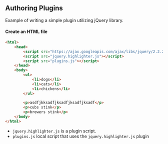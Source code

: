 ## Authoring Plugins
Example of writing a simple plugin utilizing jQuery library.

#### Create an HTML file
```html
<html>
	<head>
		<script src="https://ajax.googleapis.com/ajax/libs/jquery/2.2.2/jquery.min.js"></script>
		<script src="jquery.highlighter.js"></script>
		<script src="plugins.js"></script>
	</head>
	<body>
		<ul>
			<li>dogs</li>
			<li>cats</li>
			<li>chickens</li>
		</ul>
		
		<p>asdfjkksadfjksadfjksadfjksadf</p>
		<p>cubs stink</p>
		<p>brewers stink</p>
	</body>
</html>
```
* `jquery.highlighter.js` is a plugin script.
* `plugins.js` local script that uses the `jquery.highlighter.js` plugin
